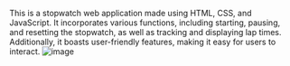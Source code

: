 This is a stopwatch web application made using HTML, CSS, and JavaScript. It incorporates various functions, including starting, pausing, and resetting the stopwatch, as well as tracking and displaying lap times. Additionally, it boasts user-friendly features, making it easy for users to interact.
![image](https://github.com/anjali80/PRODIGY_WD_02/assets/123894313/96a36d96-e54c-4a9b-8306-63d9e2ea0ce0)

